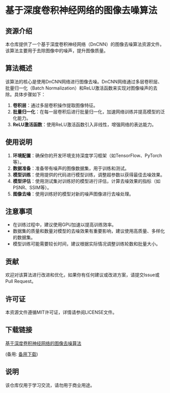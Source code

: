 # 基于深度卷积神经网络的图像去噪算法

## 资源介绍

本仓库提供了一个基于深度卷积神经网络（DnCNN）的图像去噪算法资源文件。该算法主要用于去除图像中的噪声，提升图像质量。

## 算法概述

该算法的核心是使用DnCNN网络进行图像去噪。DnCNN网络通过多层卷积层、批量归一化（Batch Normalization）和ReLU激活函数来实现对图像噪声的去除。具体步骤如下：

1. **卷积层**：通过多层卷积操作提取图像特征。
2. **批量归一化**：在每一层卷积后进行批量归一化，加速网络训练并提高模型的泛化能力。
3. **ReLU激活函数**：使用ReLU激活函数引入非线性，增强网络的表达能力。

## 使用说明

1. **环境配置**：确保你的开发环境支持深度学习框架（如TensorFlow、PyTorch等）。
2. **数据准备**：准备带有噪声的图像数据集，用于训练和测试。
3. **模型训练**：使用提供的代码进行模型训练，调整超参数以获得最佳去噪效果。
4. **模型评估**：使用测试集对训练好的模型进行评估，计算去噪效果的指标（如PSNR、SSIM等）。
5. **图像去噪**：使用训练好的模型对新的噪声图像进行去噪处理。

## 注意事项

- 在训练过程中，建议使用GPU加速以提高训练效率。
- 数据集的质量和数量对模型的去噪效果有重要影响，建议使用高质量、多样化的数据集。
- 模型训练可能需要较长时间，建议根据实际情况调整训练轮数和批量大小。

## 贡献

欢迎对该算法进行改进和优化，如果你有任何建议或改进方案，请提交Issue或Pull Request。

## 许可证

本资源文件遵循MIT许可证，详情请参阅LICENSE文件。

## 下载链接
[基于深度卷积神经网络的图像去噪算法](https://pan.quark.cn/s/a216150d3b7d) 

(备用: [备用下载](https://pan.baidu.com/s/1xzwoZLA5FrKz_0PU2bZ3FA?pwd=1234))

## 说明

该仓库仅用于学习交流，请勿用于商业用途。
